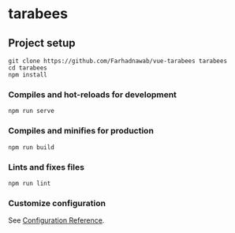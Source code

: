 # tarabees

## Project setup
```
git clone https://github.com/Farhadnawab/vue-tarabees tarabees
cd tarabees
npm install
```

### Compiles and hot-reloads for development
```
npm run serve
```

### Compiles and minifies for production
```
npm run build
```

### Lints and fixes files
```
npm run lint
```

### Customize configuration
See [Configuration Reference](https://cli.vuejs.org/config/).
